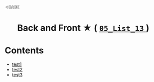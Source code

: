 <p align="left">
  <a href="../README.md">
    <img src="../../Z99-OTHERS/00-common/00-back.png" style="width:10%">
  </a>
</p>

<div align="center">
  <h1>
    Back and Front ★ (
      <a href="https://drive.google.com/file/d/1n1NhFs45L_Ckod3W0vENhqMMHnYxNO0z/view?usp=drive_link">
        <code>05_List_13</code>
      </a>
    )
  </h1>
</div>

# Contents

-   [test1]()
-   [test2]()
-   [test3]()
